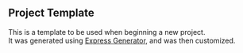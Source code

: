 ## Project Template
This is a template to be used when beginning a new project.  
It was generated using [Express Generator](https://www.npmjs.com/package/express-generator), and was then customized.  
